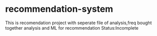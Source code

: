 # recommendation-system
This is recomendation project with seperate file of analysis,freq bought together analysis and ML for recommendation
Status:Incomplete

